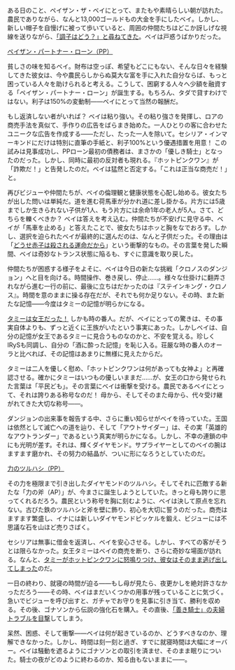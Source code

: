 <!-- title: ペイザン・ザ・ベイ -->
<!-- status: インブレッド -->

ある日のこと、ペイザン・ザ・ベイにとって、またもや素晴らしい朝が訪れた。農民でありながら、なんと13,000ゴールドもの大金を手にしたベイ。しかし、新しい帽子を自慢げに被って歩いていると、周囲の仲間たちはどこか訝しげな視線を送りながら、[「調子はどう？」と尋ねてきた](https://youtu.be/tEdXQofZuf8?t=428)。ベイは戸惑うばかりだった。

[ペイザン・パートナー・ローン（PP）](#embed:https://youtu.be/tEdXQofZuf8?t=1188)

貧しさの味を知るベイ。財布は空っぽ、希望もどこにもない、そんな日々を経験してきた彼女は、今や農民らしからぬ莫大な富を手に入れた自分ならば、もっと困っている人々を助けられると考える。こうして、困窮する人々へ少額を融資する「ペイザン・パートナー・ローン」が誕生する。もちろん、タダで貸すわけではない。利子は150%の変動制――ベイにとって当然の報酬だ。

もし返済しない者がいれば？ ベイは粘り強い。その粘り強さを発揮し、ロアの商売手法を真似て、手作りの広告をばらまき始めた。一人ひとりの客に合わせたユニークな広告を作成する――ただし、たった一人を除いて。セシリア・インマーキンドにだけは特別に直筆の手紙と、利子100%という優遇措置を用意！ この試みは見事成功し、PPローン最初の債務者は、まさかの「優しき騎士」となったのだった。しかし、同時に最初の反対者も現れる。『ホットピンクワン』が「詐欺だ！」と告発したのだ。ベイは猛然と否定する。「これは正当な商売だ！」と。

再びビジューや仲間たちが、ベイの倫理観と健康状態を心配し始める。彼女たちが出した問いは単純だ。道を進む荷馬車が分かれ道に差し掛かる。片方には5歳までしか生きられない子供が1人、もう片方には余命1年の老人が5人。さて、どちらを轢くべきか？
ベイは答えを考え込む。仲間たちが不安げに見守る中、ベイが「馬車を止める」と答えたことで、彼女たちはホッと胸をなでおろす。しかし、選択を迫られたベイが最終的に選んだのは、なんと子供だった。その理由は「[どうせ赤子は殺される運命だから](https://youtu.be/tEdXQofZuf8?t=4026)」という衝撃的なもの。その言葉を発した瞬間、ベイは奇妙なトランス状態に陥るも、すぐに意識を取り戻した。

仲間たちが困惑する様子をよそに、ベイは今日の新たな挑戦「クロノスのダンジョン」へと目を向ける。時間操作、巻き戻し、停止……。様々な仕掛けに翻弄されながら進む一行の前に、最後に立ちはだかったのは『ステインキング・クロノス』。時間を意のままに操る存在だが、それでも何か足りない。その時、また新たな記憶――今度はタミーの記憶が明らかになる。

[タミーは女王だった！](https://youtu.be/tEdXQofZuf8?t=8275) しかも時の番人。だが、ベイにとっての驚きは、その事実自体よりも、ずっと近くに王族がいたという事実にあった。しかしベイは、自分の記憶が女王であるタミーに見合うものなのかと、不安を覚える。珍しくIRySも同調し、自分の「酒に酔った記憶」を恥じ入る。荘厳な時の番人のオーラと比べれば、その記憶はあまりに無様に見えたからだ。

タミーは二人を優しく慰め、「ホットピンクワンは何があっても女神よ」と再確認させる。確かにタミーはいつもの優しいままだ……が、女王の口から発せられた言葉は「平民ども」。その言葉にベイは衝撃を受ける。農民であるベイにとって、それは誇りある称号なのだ！ 母から、そしてそのまた母から、代々受け継がれてきた大切な称号――。

ダンジョンの出来事を報告する中、さらに重い知らせがベイを待っていた。王国は依然として滅亡への道を辿り、そして「アウトサイダー」は、その実「英雄的なアウトランダー」であるという真実が明らかになる。しかし、不幸の連鎖の中にも光明が差す。それは、輝くダイヤモンド。サプライヤーとしてのベイの腕はますます磨かれ、その努力の結晶が、ついに形になろうとしていたのだ。

[力のツルハシ（PP）](#embed:https://youtu.be/tEdXQofZuf8?t=11740)

その力を極限まで引き出したダイヤモンドのツルハシ。そしてそれに匹敵する新たな「力の斧（AP）」が、今まさに誕生しようとしていた。きっと母も誇りに思ってくれるだろう。農民という称号を胸に刻むように、ベイは決して原点を忘れない。古びた鉄のツルハシと斧を壁に飾り、初心を大切に誓うのだった。商売はますます繁盛し、イナには新しいダイヤモンドピッケルを鍛え、ビジューには不思議な石を山ほど売りさばく。

セシリアは無事に借金を返済し、ベイを安心させる。しかし、すべての客がそうとは限らなかった。女王タミーはベイの商売を断り、さらに奇妙な場面が訪れる。なんと、[タミーがホットピンクワンに怒鳴りつけ、彼女はそのまま逃げ出してしまった](https://youtu.be/tEdXQofZuf8?t=12995)のだ。

一日の終わり、就寝の時間が迫る――もし母が見たら、夜更かしを絶対許さなかっただろう――その時、ベイはまだいくつかの用事が残っていることに気づく。急いでビジューを呼び出すと、ガチャでお守りを見事に引き当て、勝利を収める。その後、ゴナソンから伝説の強化石を購入。その直後、[「善き騎士」の夫婦トラブルを目撃](https://youtu.be/tEdXQofZuf8?t=14642)してしまう。

呆然、困惑、そして衝撃――ベイは何が起きているのか、どうすべきなのか、理解できなかった。しかし、時間は刻一刻と過ぎ、すでに就寝時間は大幅にオーバー。ベイは騒動を遮るようにゴナソンとの取引を済ませ、そのまま眠りについた。騎士の夜がどのように終わるのか、知る由もないままに――。
